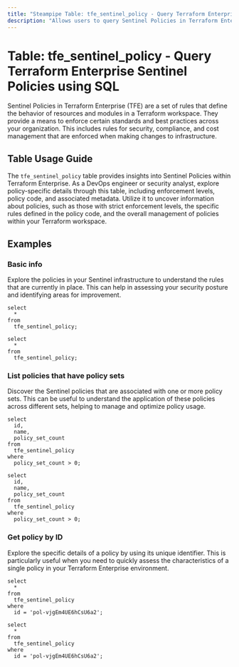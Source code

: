 ```yaml
---
title: "Steampipe Table: tfe_sentinel_policy - Query Terraform Enterprise Sentinel Policies using SQL"
description: "Allows users to query Sentinel Policies in Terraform Enterprise, specifically the enforcement levels, policy code and associated metadata, providing insights into policy management and potential security configurations."
---
```


# Table: tfe_sentinel_policy - Query Terraform Enterprise Sentinel Policies using SQL

Sentinel Policies in Terraform Enterprise (TFE) are a set of rules that define the behavior of resources and modules in a Terraform workspace. They provide a means to enforce certain standards and best practices across your organization. This includes rules for security, compliance, and cost management that are enforced when making changes to infrastructure.

## Table Usage Guide

The `tfe_sentinel_policy` table provides insights into Sentinel Policies within Terraform Enterprise. As a DevOps engineer or security analyst, explore policy-specific details through this table, including enforcement levels, policy code, and associated metadata. Utilize it to uncover information about policies, such as those with strict enforcement levels, the specific rules defined in the policy code, and the overall management of policies within your Terraform workspace.

## Examples

### Basic info
Explore the policies in your Sentinel infrastructure to understand the rules that are currently in place. This can help in assessing your security posture and identifying areas for improvement.

```sql+postgres
select
  *
from
  tfe_sentinel_policy;
```

```sql+sqlite
select
  *
from
  tfe_sentinel_policy;
```

### List policies that have policy sets
Discover the Sentinel policies that are associated with one or more policy sets. This can be useful to understand the application of these policies across different sets, helping to manage and optimize policy usage.

```sql+postgres
select
  id,
  name,
  policy_set_count
from
  tfe_sentinel_policy
where
  policy_set_count > 0;
```

```sql+sqlite
select
  id,
  name,
  policy_set_count
from
  tfe_sentinel_policy
where
  policy_set_count > 0;
```

### Get policy by ID
Explore the specific details of a policy by using its unique identifier. This is particularly useful when you need to quickly assess the characteristics of a single policy in your Terraform Enterprise environment.

```sql+postgres
select
  *
from
  tfe_sentinel_policy
where
  id = 'pol-vjgEm4UE6hCsU6a2';
```

```sql+sqlite
select
  *
from
  tfe_sentinel_policy
where
  id = 'pol-vjgEm4UE6hCsU6a2';
```